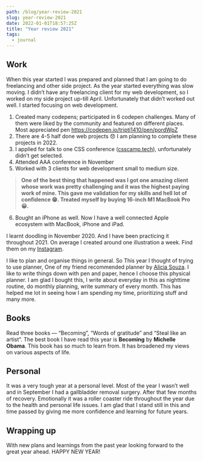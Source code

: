 ```yaml
---
path: /blog/year-review-2021
slug: year-review-2021
date: 2022-01-01T18:57:25Z
title: "Year review 2021"
tags:
  - journal
---
```


## Work

When this year started I was prepared and planned that I am going to do freelancing and other side project. As the year started everything was slow moving. I didn’t have any freelancing client for my web development, so I worked on my side project up-till April. Unfortunately that didn’t worked out well. I started focusing on web development.

1. Created many codepens; participated in 6 codepen challenges. Many of them were liked by the community and featured on different places. Most appreciated pen https://codepen.io/tripti1410/pen/pordWpZ
2. There are 4-5 half done web projects 😞 I am planning to complete these projects in 2022.
3. I applied for talk to one CSS conference ([csscamp.tech](https://csscamp.tech)), unfortunately didn’t get selected.
4. Attended AAA conference in November
5. Worked with 3 clients for web development small to medium size.

> **One of the best thing that happened was I got one amazing client whose work was pretty challenging and it was the highest paying work of mine. This gave me validation for my skills and hell lot of confidence 😁. Treated myself by buying 16-inch M1 MacBook Pro 😀.**

6. Bought an iPhone as well. Now I have a well connected Apple ecosystem with MacBook, iPhone and iPad.

I learnt doodling in November 2020. And I have been practicing it throughout 2021. On average I created around one illustration a week. Find them on my [Instagram](https://www.instagram.com/triptiscreations/).

I like to plan and organise things in general. So This year I thought of trying to use planner, One of my friend recommended planner by [Alicia Souza](https://aliciasouza.com). I like to write things down with pen and paper, hence I choose this physical planner. I am glad I bought this, I write about everyday in this as nighttime routine, do monthly planning, write summary of every month. This has helped me lot in seeing how I am spending my time, prioritizing stuff and many more.

## Books

Read three books — “Becoming”, “Words of gratitude” and “Steal like an artist”.
The best book I have read this year is **Becoming** by **Michelle Obama**. This book has so much to learn from. It has broadened my views on various aspects of life.

## Personal

It was a very tough year at a personal level. Most of the year I wasn’t well and in September I had a gallbladder removal surgery. After that few months of recovery. Emotionally it was a roller coaster ride throughout the year due to the health and personal life issues. I am glad that I stand still in this and time passed by giving me more confidence and learning for future years.

## Wrapping up

With new plans and learnings from the past year looking forward to the great year ahead.
HAPPY NEW YEAR!
